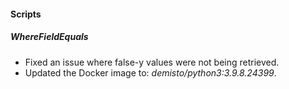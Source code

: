 
#### Scripts
##### WhereFieldEquals
- Fixed an issue where false-y values were not being retrieved. 
- Updated the Docker image to: *demisto/python3:3.9.8.24399*.
